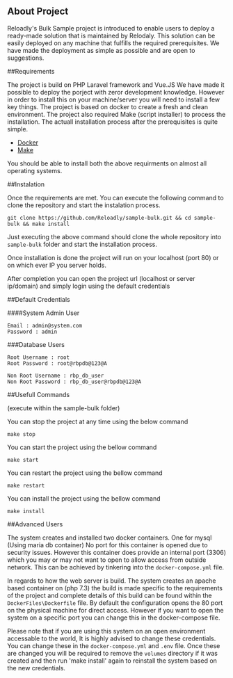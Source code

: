## About Project

Reloadly's Bulk Sample project is introduced to enable users to deploy a ready-made solution that is maintained by Relodaly. This solution can be easily deployed on any machine that fulfills the required prerequisites. We have made the deployment as simple as possible and are open to suggestions.

##Requirements

The project is build on PHP Laravel framework and Vue.JS We have made it possible to deploy the porject with zeror development knowledge. However in order to install this on your machine/server you will need to install a few key things. The project is based on docker to create a fresh and clean environment. The project also required Make (script installer) to process the installation. The actuall installation process after the prerequisites is quite simple.

- [Docker](https://www.docker.com/)
- [Make](https://www.gnu.org/software/make/)

You should be able to install both the above requirments on almost all operating systems.


##Instalation

Once the requirements are met. You can execute the following command to clone the repository and start the instalation process.

``git clone https://github.com/Reloadly/sample-bulk.git && cd sample-bulk && make install``


Just executing the above command should clone the whole repository into `sample-bulk` folder and start the installation process.

Once installation is done the project will run on your localhost (port 80) or on which ever IP you server holds.

After completion you can open the project url (localhost or server ip/domain) and simply login using the default credentials 

##Default Credentials

####System Admin User

```
Email : admin@system.com
Password : admin 
```

###Database Users

```
Root Username : root
Root Password : root@rbpdb@123@A
```

```
Non Root Username : rbp_db_user
Non Root Password : rbp_db_user@rbpdb@123@A 
```

##Usefull Commands

(execute within the sample-bulk folder)

You can stop the project at any time using the below command 

``make stop``

You can start the project using the bellow command

``make start``

You can restart the project using the bellow command

``make restart``

You can install the project using the bellow command

``make install``

##Advanced Users

The system creates and installed two docker containers. One for mysql (Using maria db container) No port for this container is opened due to security issues. However this container does provide an internal port (3306) which you may or may not want to open to allow access from outside network. This can be achieved by tinkering into the `docker-compose.yml` file.

In regards to how the web server is build. The system creates an apache based container on (php 7.3) the build is made specific to the requirements of the project and complete details of this build can be found within the `DockerFiles\Dockerfile` file. By default the configuration opens the 80 port on the physical machine for direct access. However if you want to open the system on a specific port you can change this in the docker-compose file.

Please note that if you are using this system on an open environment accessable to the world, It is highly advised to change these credentials. You can change these in the `docker-compose.yml` and `.env` file. Once these are changed you will be required to remove the `volumes` directory if it was created and then run 'make install' again to reinstall the system based on the new credentials.
